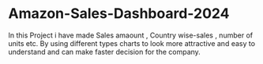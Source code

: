# Amazon-Sales-Dashboard-2024

In this Project i have made Sales amaount , Country wise-sales , number of units etc. By using different types charts to look more attractive and easy to understand and can make faster decision for the company. 
